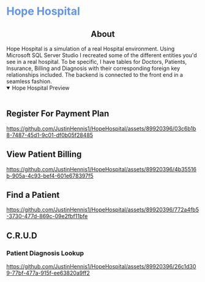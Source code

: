 <h1 style="color:cornflowerblue;">Hope Hospital</h1>
<h2 style="text-align:center;">About</h2>
Hope Hospital is a simulation of a real Hospital environment. Using Microsoft SQL Server Studio I recreated some of the different entities you'd see in a real hospital. To be specific, I have tables for Doctors, Patients, Insurance, Billing and Diagnosis with their corresponding foreign key relationships included. The backend is connected to the front end in a seamless fashion. 


<details open>
<summary>Hope Hospital Preview</summary>
<br/>
  
## Register For Payment Plan  
https://github.com/JustinHennis1/HopeHospital/assets/89920396/03c6b1b8-7487-45d1-9c01-df0b05f28485

## View Patient Billing
https://github.com/JustinHennis1/HopeHospital/assets/89920396/4b35516b-905a-4c93-bef4-601e678397f5


## Find a Patient
https://github.com/JustinHennis1/HopeHospital/assets/89920396/772a4fb5-3730-477d-869c-09e2fbf11bfe


## C.R.U.D
### Patient Diagnosis Lookup
https://github.com/JustinHennis1/HopeHospital/assets/89920396/26c1d309-77bf-477a-915f-ee63820a9ff2


